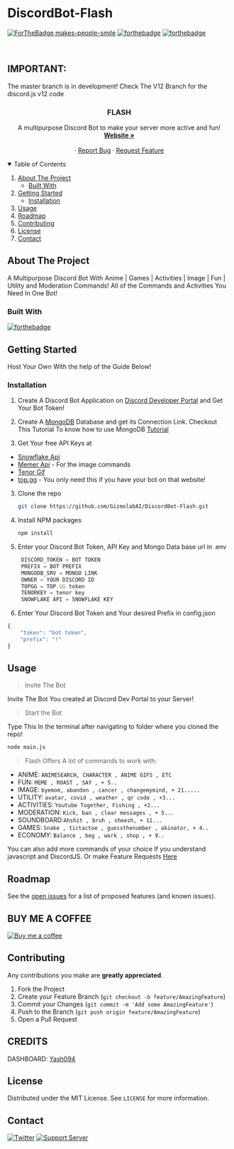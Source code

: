 # DiscordBot-Flash

[![ForTheBadge makes-people-smile](http://ForTheBadge.com/images/badges/makes-people-smile.svg)](http://ForTheBadge.com)
[![forthebadge](https://forthebadge.com/images/badges/open-source.svg)](https://forthebadge.com)
[![forthebadge](https://forthebadge.com/images/badges/you-didnt-ask-for-this.svg)](https://forthebadge.com)

<!-- PROJECT LOGO -->
<br />
<p align="center">
 

## IMPORTANT:
The master branch is in development! Check The V12 Branch for the discord.js v12 code

<h3 align="center">FLASH</h3>
  <p align="center">
   A multipurpose Discord Bot to make your server more active and fun!
    <br />
    <a href="https://gizmolab.xyz"><strong>Website »</strong></a>
    <br />
    <br />
    ·
    <a href="https://github.com/GizmolabAI/DiscordBot-Flash/issues">Report Bug</a>
    ·
    <a href="https://github.com/GizmolabAI/DiscordBot-Flash/issues">Request Feature</a>
  </p>
</p>





<!-- TABLE OF CONTENTS -->
<details open="open">
  <summary>Table of Contents</summary>
  <ol>
    <li>
      <a href="#about-the-project">About The Project</a>
      <ul>
        <li><a href="#built-with">Built With</a></li>
      </ul>
    </li>
    <li>
      <a href="#getting-started">Getting Started</a>
      <ul>
        <li><a href="#installation">Installation</a></li>
      </ul>
    </li>
    <li><a href="#usage">Usage</a></li>
    <li><a href="#roadmap">Roadmap</a></li>
    <li><a href="#contributing">Contributing</a></li>
    <li><a href="#license">License</a></li>
    <li><a href="#contact">Contact</a></li>
    
  </ol>
</details>



<!-- ABOUT THE PROJECT -->
## About The Project

A Multipurpose Discord Bot With Anime | Games | Activities | Image | Fun | Utility and Moderation Commands!
All of the Commands and Activities You Need In One Bot! 

### Built With

[![forthebadge](https://forthebadge.com/images/badges/made-with-javascript.svg)](https://forthebadge.com)


<!-- GETTING STARTED -->
## Getting Started

Host Your Own With the help of the Guide Below!


### Installation

1. Create A Discord Bot Application on [Discord Developer Portal](https://discord.com/developers/applications) and Get Your Bot Token!

2. Create A [MongoDB](https://www.mongodb.com/cloud/atlas/lp/try2-in?utm_source=google&utm_campaign=gs_apac_india_search_core_brand_atlas_desktop&utm_term=mongodb%20web%20service&utm_medium=cpc_paid_search&utm_ad=e&utm_ad_campaign_id=12212624347&gclid=CjwKCAjw47eFBhA9EiwAy8kzNIxUxDVBfCKUmjLMNJ9JiWgkFauXv9LtC0cFG-qrmM-Vg5Y4RUG7IBoCHyUQAvD_BwE) Database and get its Connection Link. Checkout This Tutorial To know how to use MongoDB [Tutorial](https://youtu.be/8no3SktqagY)

2. Get Your free API Keys at 
* [Snowflake Api](https://api.snowflakedev.xyz/ )
* [Memer Api](https://memer-api.js.org/docs?path=welcome/welcome) - For the image commands
* [Tenor Gif](https://tenor.com/developer/keyregistration)
* [top.gg](https://top.gg/) - You only need this if you have your bot on that website!


3. Clone the repo
   ```sh
   git clone https://github.com/GizmolabAI/DiscordBot-Flash.git
   ```
4. Install NPM packages
   ```sh
   npm install
   ```
5. Enter your Discord Bot Token, API Key and Mongo Data base url in .env 
   ```js
    DISCORD_TOKEN = BOT TOKEN
    PREFIX = BOT PREFIX
    MONGODB_SRV = MONGO LINK
    OWNER = YOUR DISCORD ID
    TOPGG = TOP.GG token
    TENORKEY = tenor key
    SNOWFLAKE API = SNOWFLAKE KEY
   ```
6. Enter Your Discord Bot Token and Your desired Prefix in config.json
```js
{
    "token": "bot token",
    "prefix": "!"
}
```


<!-- USAGE EXAMPLES -->
## Usage
> Invite The Bot

Invite The Bot You created at Discord Dev Portal to your Server!

> Start the Bot

Type This In the terminal after navigating to folder where you cloned the repo!

```sh
node main.js
```

> Flash Offers A lot of commands to work with:

* ANIME: `ANIMESEARCH, CHARACTER , ANIME GIFS , ETC`
* FUN: `MEME , ROAST , SAY , + 5..`
* IMAGE: `byemom, abandon , cancer , changemymind, + 21.....`
* UTILITY: `avatar, covid , weather , qr code , +3...`
* ACTIVITIES: `Youtube Together, Fishing , +2...`
* MODERATION: `Kick, ban , clear messages , + 5...`
* SOUNDBOARD:`Ahshit , bruh , sheesh, + 11...`
* GAMES: `Snake , tictactoe , guessthenumber , akinator, + 4..`
* ECONOMY: `Balance , beg , work , shop , + 9..`

You can also add more commands of your choice If you understand javascript and DiscordJS. Or make Feature Requests [Here](https://github.com/GizmolabAI/DiscordBot-Flash/issues)



<!-- ROADMAP -->
## Roadmap

See the [open issues](https://github.com/GizmolabAI/DiscordBot-Flash/issues) for a list of proposed features (and known issues).

<!-- SUPPORT -->
## BUY ME A COFFEE
[![Buy me a coffee][buymeacoffee-shield]][buymeacoffee]


<!-- CONTRIBUTING -->
## Contributing

Any contributions you make are **greatly appreciated**.

1. Fork the Project
2. Create your Feature Branch (`git checkout -b feature/AmazingFeature`)
3. Commit your Changes (`git commit -m 'Add some AmazingFeature'`)
4. Push to the Branch (`git push origin feature/AmazingFeature`)
5. Open a Pull Request


## CREDITS 
DASHBOARD: [Yash094](https://github.com/Yash094)

<!-- LICENSE -->
## License

Distributed under the MIT License. See `LICENSE` for more information.




<!-- CONTACT -->
## Contact
[![Twitter](https://img.shields.io/twitter/follow/gizmo_gg?color=white&label=gizmo_gg&logo=twitter&style=for-the-badge)](https://twitter.com/gizmo_gg)
[![Support Server](https://img.shields.io/discord/834390097621286922.svg?label=Discord&logo=Discord&colorB=7289da&style=for-the-badge)](https://discord.gg/jDP2FbvCdk) 


[buymeacoffee-shield]: https://www.buymeacoffee.com/assets/img/guidelines/download-assets-sm-1.svg
[buymeacoffee]: https://www.buymeacoffee.com/gizmolab


